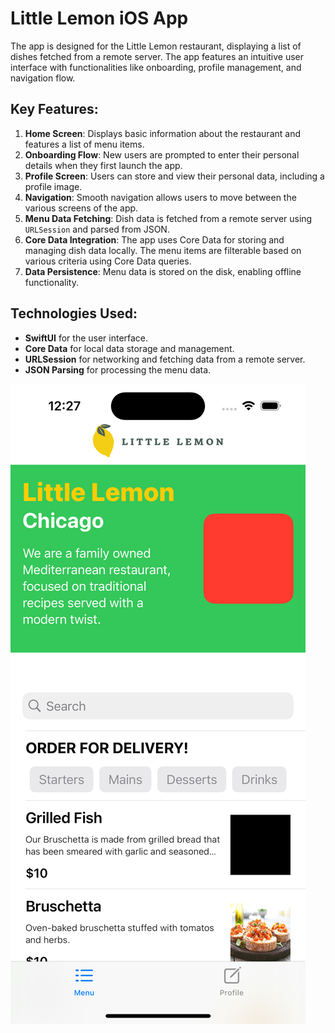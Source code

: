 # Little Lemon iOS App

The app is designed for the Little Lemon restaurant, displaying a list of dishes fetched from a remote server. The app features an intuitive user interface with functionalities like onboarding, profile management, and navigation flow.

## Key Features:
1. **Home Screen**: Displays basic information about the restaurant and features a list of menu items.
2. **Onboarding Flow**: New users are prompted to enter their personal details when they first launch the app.
3. **Profile Screen**: Users can store and view their personal data, including a profile image.
4. **Navigation**: Smooth navigation allows users to move between the various screens of the app.
5. **Menu Data Fetching**: Dish data is fetched from a remote server using `URLSession` and parsed from JSON.
6. **Core Data Integration**: The app uses Core Data for storing and managing dish data locally. The menu items are filterable based on various criteria using Core Data queries.
7. **Data Persistence**: Menu data is stored on the disk, enabling offline functionality.

## Technologies Used:
- **SwiftUI** for the user interface.
- **Core Data** for local data storage and management.
- **URLSession** for networking and fetching data from a remote server.
- **JSON Parsing** for processing the menu data.

![alt text](https://github.com/XJ-UoG/LittleLemonCapstone/blob/main/simulator_screenshot_ACBF52E5-EE6D-403F-B6E5-722E653EDCFF.png)
